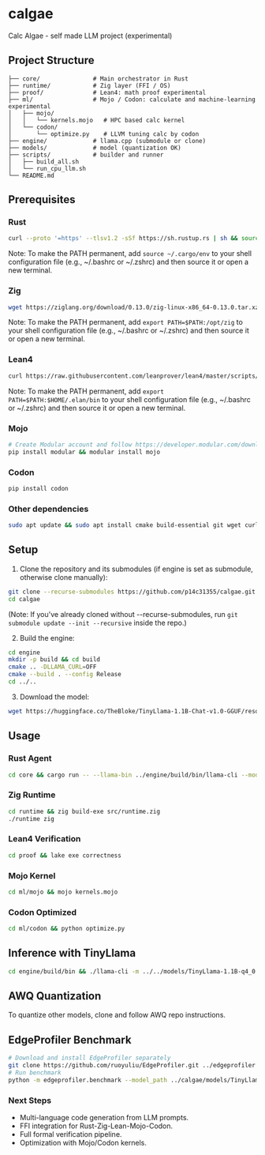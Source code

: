 # calgae
Calc Algae - self made LLM project (experimental)

## Project Structure

```
├── core/               # Main orchestrator in Rust
├── runtime/            # Zig layer (FFI / OS)
├── proof/              # Lean4: math proof experimental
├── ml/                 # Mojo / Codon: calculate and machine-learning experimental
│   ├── mojo/
│   │   └── kernels.mojo   # HPC based calc kernel
│   └── codon/
│       └── optimize.py    # LLVM tuning calc by codon
├── engine/             # llama.cpp (submodule or clone)
├── models/             # model (quantization OK)
├── scripts/            # builder and runner
│   ├── build_all.sh
│   └── run_cpu_llm.sh
└── README.md
```

## Prerequisites

### Rust
```bash
curl --proto '=https' --tlsv1.2 -sSf https://sh.rustup.rs | sh && source ~/.cargo/env
```
Note: To make the PATH permanent, add `source ~/.cargo/env` to your shell configuration file (e.g., ~/.bashrc or ~/.zshrc) and then source it or open a new terminal.

### Zig
```bash
wget https://ziglang.org/download/0.13.0/zig-linux-x86_64-0.13.0.tar.xz && tar -xf zig-linux-x86_64-0.13.0.tar.xz && sudo mv zig-linux-x86_64-0.13.0 /opt/zig && export PATH=$PATH:/opt/zig
```
Note: To make the PATH permanent, add `export PATH=$PATH:/opt/zig` to your shell configuration file (e.g., ~/.bashrc or ~/.zshrc) and then source it or open a new terminal.

### Lean4
```bash
curl https://raw.githubusercontent.com/leanprover/lean4/master/scripts/install_ubuntu.sh | sh && export PATH=$PATH:$HOME/.elan/bin
```
Note: To make the PATH permanent, add `export PATH=$PATH:$HOME/.elan/bin` to your shell configuration file (e.g., ~/.bashrc or ~/.zshrc) and then source it or open a new terminal.

### Mojo
```bash
# Create Modular account and follow https://developer.modular.com/download
pip install modular && modular install mojo
```

### Codon
```bash
pip install codon
```

### Other dependencies
```bash
sudo apt update && sudo apt install cmake build-essential git wget curl python3-pip python3.12-venv && source ~/.cargo/env
```

## Setup

1. Clone the repository and its submodules (if engine is set as submodule, otherwise clone manually):
```bash
git clone --recurse-submodules https://github.com/p14c31355/calgae.git
cd calgae
```
(Note: If you've already cloned without --recurse-submodules, run `git submodule update --init --recursive` inside the repo.)

2. Build the engine:
```bash
cd engine
mkdir -p build && cd build
cmake .. -DLLAMA_CURL=OFF
cmake --build . --config Release
cd ../..
```

3. Download the model:
```bash
wget https://huggingface.co/TheBloke/TinyLlama-1.1B-Chat-v1.0-GGUF/resolve/main/tinyllama-1.1b-chat-v1.0.Q4_0.gguf -O models/TinyLlama-1.1B-q4_0.gguf
```

## Usage

### Rust Agent
```bash
cd core && cargo run -- --llama-bin ../engine/build/bin/llama-cli --model ../models/TinyLlama-1.1B-q4_0.gguf --prompt "Generate a Rust function to compute fibonacci sequence"
```

### Zig Runtime
```bash
cd runtime && zig build-exe src/runtime.zig
./runtime zig
```

### Lean4 Verification
```bash
cd proof && lake exe correctness
```

### Mojo Kernel
```bash
cd ml/mojo && mojo kernels.mojo
```

### Codon Optimized
```bash
cd ml/codon && python optimize.py
```

## Inference with TinyLlama
```bash
cd engine/build/bin && ./llama-cli -m ../../models/TinyLlama-1.1B-q4_0.gguf --prompt "Hello, my name is" -n 50 --log-disable
```

## AWQ Quantization
To quantize other models, clone and follow AWQ repo instructions.

## EdgeProfiler Benchmark
```bash
# Download and install EdgeProfiler separately
git clone https://github.com/ruoyuliu/EdgeProfiler.git ../edgeprofiler && cd ../edgeprofiler && pip install -r requirements.txt
# Run benchmark
python -m edgeprofiler.benchmark --model_path ../calgae/models/TinyLlama-1.1B-q4_0.gguf --backend llama.cpp
```

### Next Steps
- Multi-language code generation from LLM prompts.
- FFI integration for Rust-Zig-Lean-Mojo-Codon.
- Full formal verification pipeline.
- Optimization with Mojo/Codon kernels.
